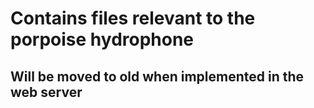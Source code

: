 # Contains files relevant to the porpoise hydrophone

## Will be moved to old when implemented in the web server
